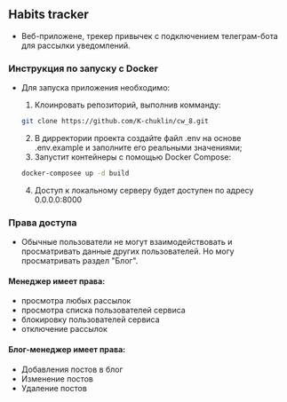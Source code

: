 ## Habits tracker
- Веб-приложене, трекер привычек с подключением телеграм-бота для рассылки уведомлений.

### Инструкция по запуску c Docker

- Для запуска приложения необходимо:
  1. Клоинровать репозиторий, выполнив комманду:
  
  ```bash
  git clone https://github.com/K-chuklin/cw_8.git
   ```
  2. В дирректории проекта cоздайте файл .env на основе .env.example и заполните его реальными значениями;
  3. Запустит контейнеры с помощью Docker Compose:
  
  ```bash
  docker-composee up -d build
   ```
  4. Доступ к локальному серверу будет доступен по адресу 0.0.0.0:8000

### Права доступа

- Обычные пользователи не могут взаимодействовать и просматривать данные других пользователей. Но могу просматривать
раздел "Блог".

#### Менеджер имеет права:
- просмотра любых рассылок
- просмотра списка пользователей сервиса
- блокировку пользователей сервиса
- отключение рассылок

#### Блог-менеджер имеет права:
- Добавления постов в блог
- Изменение постов
- Удаление постов






